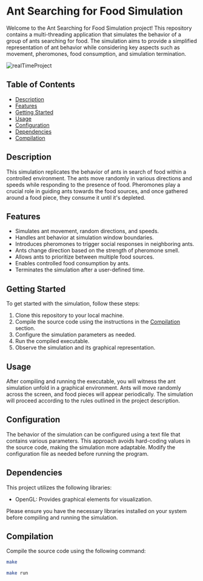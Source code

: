 # Ant Searching for Food Simulation

Welcome to the Ant Searching for Food Simulation project! This repository contains a multi-threading application that simulates the behavior of a group of ants searching for food. The simulation aims to provide a simplified representation of ant behavior while considering key aspects such as movement, pheromones, food consumption, and simulation termination.


![realTimeProject](https://github.com/Mohammad-AbuJaber/Realtime-Multithreading/assets/130397610/87d518e7-1d1a-47d4-8955-8db0a1ebd809)

## Table of Contents

- [Description](#description)
- [Features](#features)
- [Getting Started](#getting-started)
- [Usage](#usage)
- [Configuration](#configuration)
- [Dependencies](#dependencies)
- [Compilation](#compilation)

## Description

This simulation replicates the behavior of ants in search of food within a controlled environment. The ants move randomly in various directions and speeds while responding to the presence of food. Pheromones play a crucial role in guiding ants towards the food sources, and once gathered around a food piece, they consume it until it's depleted.

## Features

- Simulates ant movement, random directions, and speeds.
- Handles ant behavior at simulation window boundaries.
- Introduces pheromones to trigger social responses in neighboring ants.
- Ants change direction based on the strength of pheromone smell.
- Allows ants to prioritize between multiple food sources.
- Enables controlled food consumption by ants.
- Terminates the simulation after a user-defined time.

## Getting Started

To get started with the simulation, follow these steps:

1. Clone this repository to your local machine.
2. Compile the source code using the instructions in the [Compilation](#compilation) section.
3. Configure the simulation parameters as needed.
4. Run the compiled executable.
5. Observe the simulation and its graphical representation.

## Usage

After compiling and running the executable, you will witness the ant simulation unfold in a graphical environment. Ants will move randomly across the screen, and food pieces will appear periodically. The simulation will proceed according to the rules outlined in the project description.

## Configuration

The behavior of the simulation can be configured using a text file that contains various parameters. This approach avoids hard-coding values in the source code, making the simulation more adaptable. Modify the configuration file as needed before running the program.

## Dependencies

This project utilizes the following libraries:

- OpenGL: Provides graphical elements for visualization.

Please ensure you have the necessary libraries installed on your system before compiling and running the simulation.

## Compilation

Compile the source code using the following command:

```bash
make
```
```bash
make run
```
